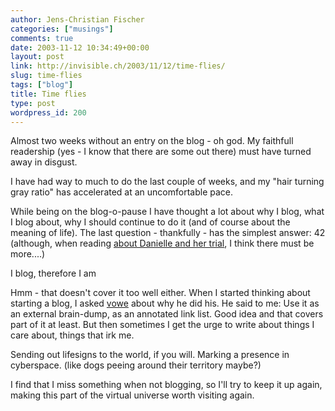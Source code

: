 ```yaml
---
author: Jens-Christian Fischer
categories: ["musings"]
comments: true
date: 2003-11-12 10:34:49+00:00
layout: post
link: http://invisible.ch/2003/11/12/time-flies/
slug: time-flies
tags: ["blog"]
title: Time flies
type: post
wordpress_id: 200
---
```


Almost two weeks without an entry on the blog - oh god. My faithfull readership (yes - I know that there are some out there) must have turned away in disgust. 

I have had way to much to do the last couple of weeks, and my "hair turning gray ratio" has accelerated at an uncomfortable pace.

While being on the blog-o-pause I have thought a lot about why I blog, what I blog about, why I should continue to do it (and of course about the meaning of life). The last question - thankfully - has the simplest answer: 42 (although, when reading [about Danielle and her trial](http://www.bruceelgort.com/blogs/be.nsf/plinks/BELT-5T6VD2), I think there must be more....)

I blog, therefore I am

Hmm - that doesn't cover it too well either. When I started thinking about starting a blog, I asked [vowe](http://vowe.net) about why he did his. He said to me: Use it as an external brain-dump, as an annotated link list. Good idea and that covers part of it at least. But then sometimes I get the urge to write about things I care about, things that irk me. 

Sending out lifesigns to the world, if you will. Marking a presence in cyberspace. (like dogs peeing around their territory maybe?)

I find that I miss something when not blogging, so I'll try to keep it up again, making this part of the virtual universe worth visiting again.
